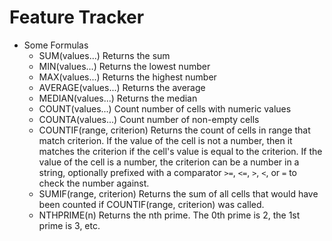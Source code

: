 # Feature Tracker

- Some Formulas
    - SUM(values...) Returns the sum
    - MIN(values...) Returns the lowest number
    - MAX(values...) Returns the highest number
    - AVERAGE(values...) Returns the average
    - MEDIAN(values...) Returns the median
    - COUNT(values...) Count number of cells with numeric values
    - COUNTA(values...) Count number of non-empty cells
    - COUNTIF(range, criterion) Returns the count of cells in range that match criterion.
        If the value of the cell is not a number, then it matches the criterion if the
        cell's value is equal to the criterion. If the value of the cell is a number, 
        the criterion can be a number in a string, optionally prefixed with a comparator
        `>=`, `<=`, `>`, `<`, or `=` to check the number against.
    - SUMIF(range, criterion) Returns the sum of all cells that would have been
      counted if COUNTIF(range, criterion) was called.
    - NTHPRIME(n) Returns the nth prime. The 0th prime is 2, the 1st prime is 3, etc.
